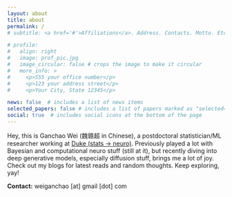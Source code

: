 ```yaml
---
layout: about
title: about
permalink: /
# subtitle: <a href='#'>Affiliations</a>. Address. Contacts. Motto. Etc.

# profile:
#   align: right
#   image: prof_pic.jpg
#   image_circular: false # crops the image to make it circular
#   more_info: >
#     <p>555 your office number</p>
#     <p>123 your address street</p>
#     <p>Your City, State 12345</p>

news: false  # includes a list of news items
selected_papers: false # includes a list of papers marked as "selected={true}"
social: true  # includes social icons at the bottom of the page
---
```


Hey, this is Ganchao Wei (魏赣超 in Chinese), a postdoctoral statistician/ML researcher working at [Duke (stats -> neuro)](https://scholars.duke.edu/person/ganchao.wei). Previously played a lot with Bayesian and computational neuro stuff (still at it), but recently diving into deep generative models, especially diffusion stuff, brings me a lot of joy. Check out my blogs for latest reads and random thoughts. Keep exploring, yay!


**Contact:** weiganchao [at] gmail [dot] com
